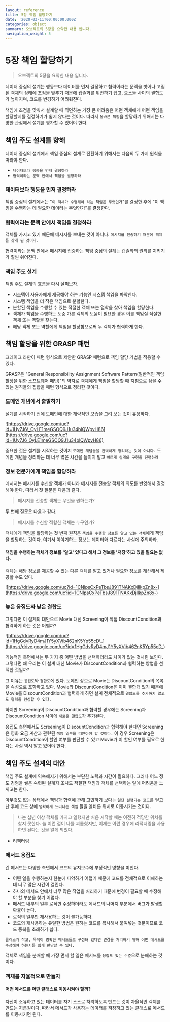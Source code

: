 ```yaml
---
layout: reference
title: 5장 책임 할당하기
date: '2020-03-11T00:00:00.000Z'
categories: object
summary: 오브젝트의 5장을 요약한 내용 입니다.
navigation_weight: 5
---
```


# 5장 책임 할당하기

> 오브젝트의 5장을 요약한 내용 입니다.

데이터 중심의 설계는 행동보다 데이터를 먼저 결정하고 협력이라는 문맥을 벗어나 고립된 객체의 상태에 초점을 맞추기 때문에 캡슐화를 위반하기 쉽고, 요소들 사이의 결합도가 높아지며, 코드를 변경하기 어려워진다.

책임에 초점을 맞춰서 설계할 때 직면하는 가장 큰 어려움은 어떤 객체에게 어떤 책임을 할당할지를 결정하기가 쉽지 않다는 것이다. 따라서 `올바른 책임`을 할당하기 위해서는 다양한 관점에서 설계를 평가할 수 있어야 한다.

## 책임 주도 설계를 향해

데이터 중심의 설계에서 책임 중심의 설계로 전환하기 위해서는 다음의 두 가지 원칙을 따라야 한다.

* `데이터보다 행동을 먼저 결정하라`
* `협력이라는 문맥 안에서 책임을 결정하라`

### 데이터보다 행동을 먼저 결정하라

책임 중심의 설계에서는 "`이 객체가 수행해야 하는 책임은 무엇인가`"를 결정한 후에 "이 책임을 수행하는 데 필요한 데이터는 무엇인가"를 결정한다.

### 협력이라는 문맥 안에서 책임을 결정하라

객체를 가지고 있기 때문에 메시지를 보내는 것이 아니다. `메시지를 전송하기 때문에 객체를 갖게 된 것이다.`

협력이라는 문맥 안에서 메시지에 집중하는 책임 중심의 설계는 캡슐화의 원리를 지키기가 훨씬 쉬어진다.

### 책임 주도 설계

책임 주도 설계의 흐름을 다시 살펴보자.

* 시스템이 사용자에게 제공해야 하는 기능인 시스템 책임을 파악한다.
* 시스템 책임을 더 작은 책임으로 분할한다.
* 분할된 책임을 수행할 수 있는 적절한 객체 또는 열학을 찾아 책임을 할당한다.
* 객체가 책임을 수행하는 도중 가른 객체의 도움이 필요한 경우 이를 책임질 적절한 객체 또는 역할을 찾는다.
* 해당 객체 또는 역할에게 책임을 할당함으로써 두 객체가 협력하게 한다.

## 책임 할당을 위한 GRASP 패턴

크레이그 라만이 패턴 형식으로 제안한 GRASP 패턴으로 책임 할당 기법을 적용할 수 있다.

GRASP은 "General Responsibility Assignment Software Pattern\(일반적인 책임 할당을 위한 소프트웨어 패턴\)"의 약자로 객체에게 책임을 할당할 때 지침으로 삼을 수 있는 원칙들의 집합을 패턴 형식으로 정리한 것이다.

### 도메인 개념에서 출발하기

설계를 시작하기 전에 도메인에 대한 개략적인 모습을 그려 보는 것이 유용하다.

![https://drive.google.com/uc?id=1Uy7J6\_OyLE1meGSOQ9J1u34blQWpvH86](https://drive.google.com/uc?id=1Uy7J6_OyLE1meGSOQ9J1u34blQWpvH86)

중요한 것은 설계를 시작하는 것이지 `도메인 개념들을 완벽하게 정리하는 것이 아니다.` 도메인 개념을 정리하는 데 너무 많은 시간을 들이지 말고 `빠르게 설계와 구현을 진행하라`

### 정보 전문가에게 책임을 할당하라

메시지는 메시지를 수신할 객체가 아니라 메시지를 전송할 객체의 의도를 반영해서 결정해야 한다. 따라서 첫 질문은 다음과 같다.

> 메시지를 전송할 객체는 무엇을 원하는가?

두 번째 질문은 다음과 같다.

> 메시지를 수신할 적합한 객체는 누구인가?

객체에게 책임을 할당하는 첫 번째 원칙은 `책임을 수행할 정보를 알고 있는 객체`에게 책임을 할당하는 것이다. 여기서 이야기하는 정보는 데이터와 다르다는 사실에 주의하라.

#### 책임을 수행하는 객체가 정보를 '알고' 있다고 해서 그 정보를 '저장'하고 있을 필요는 없다.

객체는 해당 정보를 제공할 수 있는 다른 객체를 알고 있거나 필요한 정보를 계산해서 제공할 수도 있다.

![https://drive.google.com/uc?id=1CNlpsCxPeTbsJ891TNAKxDjIlkpZn8x-](https://drive.google.com/uc?id=1CNlpsCxPeTbsJ891TNAKxDjIlkpZn8x-)

### 높은 응집도와 낮은 결합도

그렇다면 이 설계의 대안으로 Movie 대신 Screening이 직접 DiscountCondition과 협력하게 하는 것은 어떨까?

![https://drive.google.com/uc?id=1HgGdvRyD4mJ1Y5yXVib462nK5Yp55cD\_](https://drive.google.com/uc?id=1HgGdvRyD4mJ1Y5yXVib462nK5Yp55cD_)

기능적인 측면에서는 두 가지 중 어떤 방법을 선택하더라도 차이가 없는 것처럼 보인다. 그렇다면 왜 우리는 이 설계 대신 Movie가 DiscountCondition과 협력하는 방법을 선택한 것일까?

그 이유는 `응집도`와 `결합도`에 있다. 도메인 상으로 Movie는 DiscountCondition의 목록을 속성으로 포함하고 있다. Movie와 DiscountCondition은 이미 결합돼 있기 때문에 Movie를 DiscountCondition과 협력하게 하면 설계 전체적으로 `결합도를 추가하지 않고도 협력을 완성할 수 있다.`

하지만 Screening이 DiscountCondition과 협력할 경우에는 Screening과 DiscountCondition 사이에 `새로운 결합도`가 추가된다.

응집도 측면에서도 Screening이 DiscountCondition과 협력해야 한다면 Screening은 영화 요금 계산과 관련된 `책임 일부를 떠안아야 할 것이다.` 이 경우 Screening은 DiscountCondition이 할인 여부를 판단할 수 있고 Movie가 이 할인 여부를 필요로 한다는 사실 역시 알고 있어야 한다.

## 책임 주도 설계의 대안

책임 주도 설계에 익숙해지기 위해서는 부단한 노력과 시간이 필요하다. 그러나 어느 정도 경험을 쌓은 숙련된 설계자 조차도 적절한 책임과 객체를 선택하는 일에 어려움을 느끼고는 한다.

아무것도 없는 상태에서 책임과 협력에 관해 고민하기 보다는 `일단 실행되는 코드`를 얻고 난 후에 코드 상에 `명확하게 드러나는 책임` 들을 올바른 위치로 이동시키는 것이다.

> 나는 십년 이상 객체를 가지고 일했지만 처음 시작할 때는 여전히 적당한 위치를 찾지 못한다. 늘 이런 점이 나를 괴롭혔지만, 이제는 이런 경우에 리팩터링을 사용하면 된다는 것을 알게 되었다.

* 리팩터링

### 메서드 응집도

긴 메서드는 다양한 측면에서 코드의 유지보수에 부정적인 영향을 미친다.

* 어떤 일을 수행하는지 한눈에 파악하기 어렵기 때문에 코드를 전체적으로 이해하는 데 너무 많은 시간이 걸린다.
* 하나의 메서드 안에서 너무 많은 작업을 처리하기 때문에 변경이 필요할 때 수정해야 할 부분을 찾기 어렵다.
* 메서드 내부의 일부 로직만 수정하더라도 메서드의 나머지 부분에서 버그가 발생할 확률이 높다.
* 로직의 일부만 재사용하는 것이 불가능하다.
* 코드의 재사용하는 유일한 방법은 원하는 코드를 복사해서 붙여넣는 것뿐이므로 코드 중복을 초래하기 쉽다.

`클래스가 작고, 목적이 명확한 메서드들로 구성돼 있다면 변경을 처리하기 위해 어떤 메서드를 수정해야 하는지를 쉽게 판단할 수 있다.`

객체로 책임을 분배할 때 가장 먼저 할 일은 메서드를 `응집도 있는 수준`으로 분해하는 것이다.

### 객체를 자율적으로 만들자

#### 어떤 메서드를 어떤 클래스로 이동시켜야 할까?

자신이 소유하고 있는 데이터를 자기 스스로 처리하도록 만드는 것이 자율적인 객체를 만드는 지름길이다. 따라서 메서드가 사용하는 데이터를 저장하고 있는 클래스로 메서드를 이동시키면 된다.


